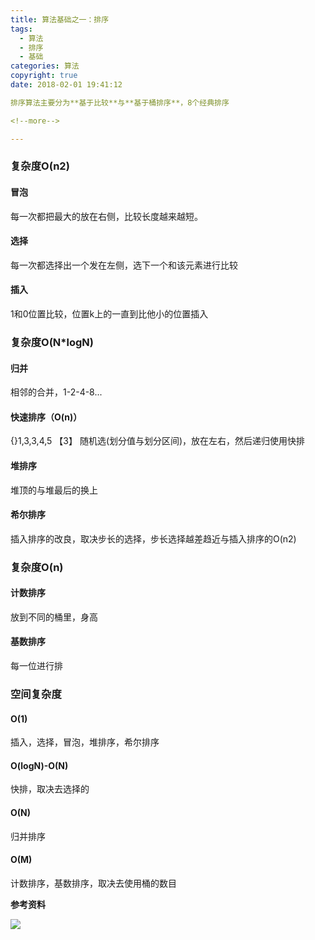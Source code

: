 ```yaml
---
title: 算法基础之一：排序
tags:
  - 算法
  - 排序
  - 基础
categories: 算法
copyright: true
date: 2018-02-01 19:41:12

排序算法主要分为**基于比较**与**基于桶排序**，8个经典排序

<!--more-->

---
```

### 复杂度O(n2)
#### 冒泡
每一次都把最大的放在右侧，比较长度越来越短。
#### 选择
每一次都选择出一个发在左侧，选下一个和该元素进行比较
#### 插入
1和0位置比较，位置k上的一直到比他小的位置插入

### 复杂度O(N*logN)
#### 归并
相邻的合并，1-2-4-8...
#### 快速排序（O(n)）
{}1,3,3,4,5  【3】
随机选(划分值与划分区间)，放在左右，然后递归使用快排

#### 堆排序
堆顶的与堆最后的换上

#### 希尔排序
插入排序的改良，取决步长的选择，步长选择越差趋近与插入排序的O(n2)

### 复杂度O(n)

#### 计数排序
放到不同的桶里，身高

#### 基数排序
每一位进行排

### 空间复杂度
#### O(1)
插入，选择，冒泡，堆排序，希尔排序
#### O(logN)-O(N)
快排，取决去选择的
#### O(N)
归并排序
#### O(M)
计数排序，基数排序，取决去使用桶的数目


**参考资料**
[]()

![](http://oankigr4l.bkt.clouddn.com/my_wx_code)